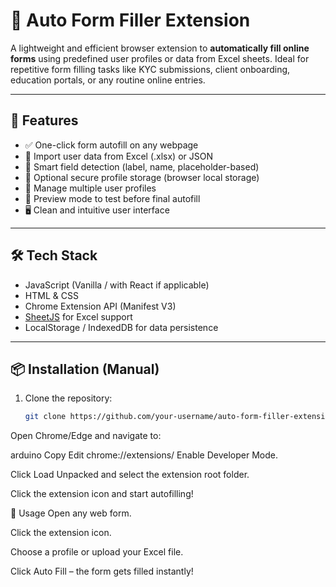 # 🧠 Auto Form Filler Extension

A lightweight and efficient browser extension to **automatically fill online forms** using predefined user profiles or data from Excel sheets. Ideal for repetitive form filling tasks like KYC submissions, client onboarding, education portals, or any routine online entries.

---

## 🚀 Features

- ✅ One-click form autofill on any webpage
- 📁 Import user data from Excel (.xlsx) or JSON
- 🧠 Smart field detection (label, name, placeholder-based)
- 🔐 Optional secure profile storage (browser local storage)
- 🔄 Manage multiple user profiles
- 🧪 Preview mode to test before final autofill
- 🖥️ Clean and intuitive user interface


---

## 🛠️ Tech Stack

- JavaScript (Vanilla / with React if applicable)
- HTML & CSS
- Chrome Extension API (Manifest V3)
- [SheetJS](https://github.com/SheetJS/sheetjs) for Excel support
- LocalStorage / IndexedDB for data persistence

---

## 📦 Installation (Manual)

1. Clone the repository:
   ```bash
   git clone https://github.com/your-username/auto-form-filler-extension.git
Open Chrome/Edge and navigate to:

arduino
Copy
Edit
chrome://extensions/
Enable Developer Mode.

Click Load Unpacked and select the extension root folder.

Click the extension icon and start autofilling!

🧰 Usage
Open any web form.

Click the extension icon.

Choose a profile or upload your Excel file.

Click Auto Fill – the form gets filled instantly!

